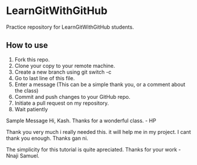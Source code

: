 # LearnGitWithGitHub
Practice repository for LearnGitWithGitHub students.

## How to use
1. Fork this repo.
2. Clone your copy to your remote machine.
3. Create a new branch using git switch -c
4. Go to last line of this file.
5. Enter a message (This can be a simple thank you, or a comment about the class)
6. Commit and push changes to your GitHub repo.
7. Initiate a pull request on my repository.
8. Wait patiently


Sample Message
Hi, Kash. Thanks for a wonderful class. - HP


Thank you very much i really needed this. it will help me in my project. I cant thank you enough.
Thanks gan ni.


The simplicity for this tutorial is quite apreciated. Thanks for your work - Nnaji Samuel.